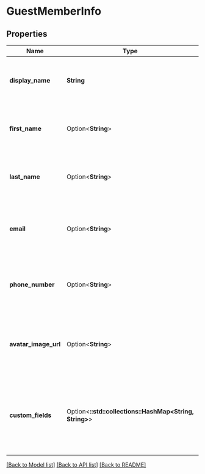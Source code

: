 # GuestMemberInfo

## Properties

Name | Type | Description | Notes
------------ | ------------- | ------------- | -------------
**display_name** | **String** | The display name to use for the guest member in the conversation. | 
**first_name** | Option<**String**> | The first name to use for the guest member in the conversation. | [optional]
**last_name** | Option<**String**> | The last name to use for the guest member in the conversation. | [optional]
**email** | Option<**String**> | The email address to use for the guest member in the conversation. | [optional]
**phone_number** | Option<**String**> | The phone number to use for the guest member in the conversation. | [optional]
**avatar_image_url** | Option<**String**> | The URL to the avatar image to use for the guest member in the conversation, if any. | [optional]
**custom_fields** | Option<**::std::collections::HashMap<String, String>**> | Any custom fields of information, in key-value format, to attach to the guest member in the conversation. | [optional]

[[Back to Model list]](../README.md#documentation-for-models) [[Back to API list]](../README.md#documentation-for-api-endpoints) [[Back to README]](../README.md)


